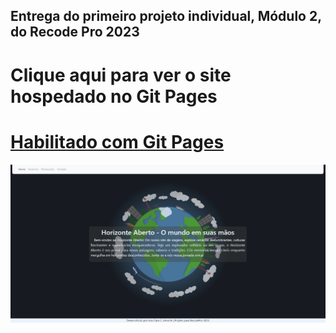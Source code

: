## Entrega do primeiro projeto individual, Módulo 2, do Recode Pro 2023

# Clique aqui para ver o site hospedado no Git Pages 

<h1><a href="https://anaclara-amorim.github.io/ProjetoRecodeProModulo2/PrototipoSite/index.html">Habilitado com Git Pages</a></h1>

<img src="PrototipoSite/imagens/site.jpg" alt="Home do site">